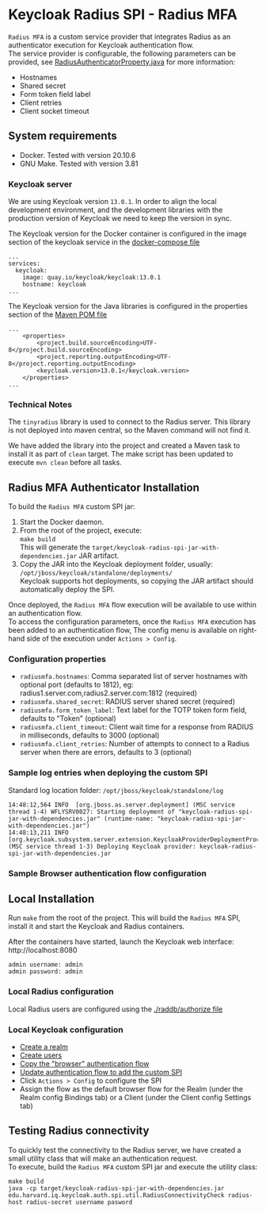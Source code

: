 # Keycloak Radius SPI - Radius MFA
`Radius MFA` is a custom service provider that integrates Radius as an authenticator execution for Keycloak authentication flow.  
The service provider is configurable, the following parameters can be provided, see [RadiusAuthenticatorProperty.java]([src/main/java/edu/harvard/iq/keycloak/auth/spi/RadiusAuthenticatorProperty.java) for more information:
 * Hostnames
 * Shared secret
 * Form token field label
 * Client retries
 * Client socket timeout

## System requirements
 * Docker. Tested with version 20.10.6
 * GNU Make. Tested with version 3.81

### Keycloak server
We are using Keycloak version `13.0.1`. In order to align the local development environment, and the development libraries with the production version of Keycloak we need to keep the version in sync.

The Keycloak version for the Docker container is configured in the image section of the keycloak service in the [docker-compose file](docker-compose.yml)
```
...
services:
  keycloak:
    image: quay.io/keycloak/keycloak:13.0.1
    hostname: keycloak
...
```

The Keycloak version for the Java libraries is configured in the properties section of the [Maven POM file](pom.xml)
```
...
    <properties>
        <project.build.sourceEncoding>UTF-8</project.build.sourceEncoding>
        <project.reporting.outputEncoding>UTF-8</project.reporting.outputEncoding>
        <keycloak.version>13.0.1</keycloak.version>
    </properties>
...
```

### Technical Notes
The `tinyradius` library is used to connect to the Radius server. This library is not deployed into maven central, so the Maven command will not find it.

We have added the library into the project and created a Maven task to install it as part of `clean` target. The make script has been updated to execute `mvn clean` before all tasks.

## Radius MFA Authenticator Installation
To build the `Radius MFA` custom SPI jar:
1) Start the Docker daemon.
2) From the root of the project, execute:  
   `make build`  
   This will generate the `target/keycloak-radius-spi-jar-with-dependencies.jar` JAR artifact.  
3) Copy the JAR into the Keycloak deployment folder, usually: `/opt/jboss/keycloak/standalone/deployments/`  
   Keycloak supports hot deployments, so copying the JAR artifact should automatically deploy the SPI.

Once deployed, the `Radius MFA` flow execution will be available to use within an authentication flow.  
To access the configuration parameters, once the `Radius MFA` execution has been added to an authentication flow, The config menu is available on right-hand side of the execution under `Actions > Config`.

### Configuration properties

- `radiusmfa.hostnames`: Comma separated list of server hostnames with optional port (defaults to 1812), eg: radius1.server.com,radius2.server.com:1812 (required)
- `radiusmfa.shared_secret`: RADIUS server shared secret (required)
- `radiusmfa.form_token_label`: Text label for the TOTP token form field, defaults to "Token" (optional)
- `radiusmfa.client_timeout`: Client wait time for a response from RADIUS in milliseconds, defaults to 3000 (optional)
- `radiusmfa.client_retries`: Number of attempts to connect to a Radius server when there are errors, defaults to 3 (optional)

### Sample log entries when deploying the custom SPI
Standard log location folder: `/opt/jboss/keycloak/standalone/log`
```
14:48:12,564 INFO  [org.jboss.as.server.deployment] (MSC service thread 1-4) WFLYSRV0027: Starting deployment of "keycloak-radius-spi-jar-with-dependencies.jar" (runtime-name: "keycloak-radius-spi-jar-with-dependencies.jar")
14:48:13,211 INFO  [org.keycloak.subsystem.server.extension.KeycloakProviderDeploymentProcessor] (MSC service thread 1-3) Deploying Keycloak provider: keycloak-radius-spi-jar-with-dependencies.jar
```

### Sample Browser authentication flow configuration

## Local Installation
Run `make` from the root of the project. This will build the `Radius MFA` SPI, install it and start the Keycloak and Radius containers.

After the containers have started, launch the Keycloak web interface: http://localhost:8080  
```
admin username: admin
admin password: admin
```

### Local Radius configuration
Local Radius users are configured using the [./raddb/authorize file](./raddb/authorize)

### Local Keycloak configuration
- [Create a realm](https://www.keycloak.org/docs/latest/server_admin/index.html#_create-realm)
- [Create users](https://www.keycloak.org/docs/latest/server_admin/index.html#_create-new-user)
- [Copy the "browser" authentication flow](https://www.keycloak.org/docs/latest/server_admin/index.html#built-in-flows)
- [Update authentication flow to add the custom SPI](https://www.keycloak.org/docs/latest/server_admin/index.html#creating-flows)
- Click `Actions > Config` to configure the SPI
- Assign the flow as the default browser flow for the Realm (under the Realm config Bindings tab) or a Client (under the Client config Settings tab)

## Testing Radius connectivity
To quickly test the connectivity to the Radius server, we have created a small utility class that will make an authentication request.  
To execute, build the `Radius MFA` custom SPI jar and execute the utility class:  
```
make build
java -cp target/keycloak-radius-spi-jar-with-dependencies.jar edu.harvard.iq.keycloak.auth.spi.util.RadiusConnectivityCheck radius-host radius-secret username pasword
```
